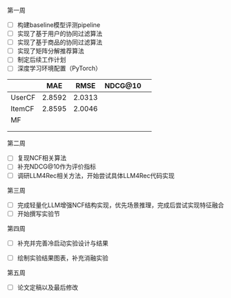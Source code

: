 第一周
- [ ] 构建baseline模型评测pipeline
- [ ] 实现了基于用户的协同过滤算法
- [ ] 实现了基于商品的协同过滤算法
- [ ] 实现了矩阵分解推荐算法
- [ ] 制定后续工作计划
- [ ] 深度学习环境配置（PyTorch）

|        | MAE    | RMSE   | NDCG@10 |     |
| ------ | ------ | ------ | ------- | --- |
| UserCF | 2.8592 | 2.0313 |         |     |
| ItemCF | 2.8595 | 2.0046 |         |     |
| MF     |        |        |         |     |
|        |        |        |         |     |
|        |        |        |         |     |


第二周
- [ ] 复现NCF相关算法
- [ ] 补充NDCG@10作为评价指标
- [ ] 调研LLM4Rec相关方法，开始尝试具体LLM4Rec代码实现

第三周 
- [ ] 完成轻量化LLM增强NCF结构实现，优先场景推理，完成后尝试实现特征融合
- [ ] 开始撰写实验节

第四周 
- [ ] 补充并完善冷启动实验设计与结果
- [ ] 绘制实验结果图表，补充消融实验


第五周 
- [ ] 论文定稿以及最后修改
